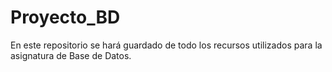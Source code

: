 # Proyecto_BD
En este repositorio se hará guardado de todo los recursos utilizados para la asignatura de Base de Datos.
